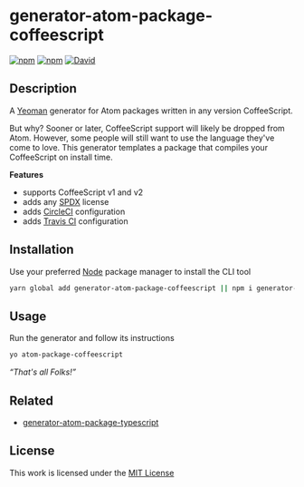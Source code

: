 # generator-atom-package-coffeescript

[![npm](https://img.shields.io/npm/l/generator-atom-package-coffeescript.svg?style=flat-square)](https://www.npmjs.org/package/generator-atom-package-coffeescript)
[![npm](https://img.shields.io/npm/v/generator-atom-package-coffeescript.svg?style=flat-square)](https://www.npmjs.org/package/generator-atom-package-coffeescript)
[![David](https://img.shields.io/david/idleberg/generator-atom-package-coffeescript.svg?style=flat-square)](https://david-dm.org/idleberg/generator-atom-package-coffeescript)

## Description

A [Yeoman](http://yeoman.io/authoring/user-interactions.html) generator for Atom packages written in any version CoffeeScript.

But why? Sooner or later, CoffeeScript support will likely be dropped from Atom. However, some people will still want to use the language they've come to love. This generator templates a package that compiles your CoffeeScript on install time.

**Features**

- supports CoffeeScript v1 and v2
- adds any [SPDX](https://spdx.org/licenses/) license
- adds [CircleCI](https://circleci.com) configuration
- adds [Travis CI](https://travis-ci.org) configuration

## Installation

Use your preferred [Node](https://nodejs.org/) package manager to install the CLI tool

```sh
yarn global add generator-atom-package-coffeescript || npm i generator-atom-package-coffeescript -g
```

## Usage

Run the generator and follow its instructions

```sh
yo atom-package-coffeescript
```

*“That's all Folks!”*

## Related

- [generator-atom-package-typescript](https://www.npmjs.org/package/generator-atom-package-typescript)

## License

This work is licensed under the [MIT License](https://opensource.org/licenses/MIT)
